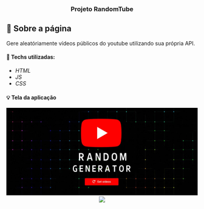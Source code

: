 <h3 align="center">
  Projeto RandomTube
</h3>

## :rocket: Sobre a página

Gere aleatóriamente vídeos públicos do youtube utilizando sua própria API.

#### :wrench: Techs utilizadas:
* _HTML_
* _JS_
* _CSS_

#### :bulb: Tela da aplicação

<p align="center">
  <img src="https://github.com/JonanthaW/Projeto-RandomTube/blob/main/assets/example1.jpg">
  <img src="https://github.com/JonanthaW/Projeto-RandomTube/blob/main/assets/example2.gif">
</p>
